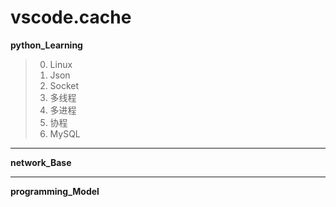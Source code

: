 # vscode.cache
**python_Learning**

> 0. Linux
> 1. Json
> 2. Socket
> 3. 多线程
> 4. 多进程
> 5. 协程
> 6. MySQL

***
**network_Base**
***
**programming_Model**